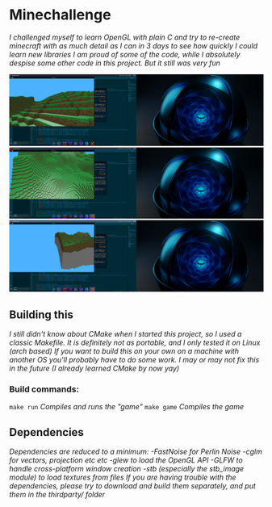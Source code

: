 # Minechallenge

*I challenged myself to learn OpenGL with plain C and try to re-create minecraft with as much detail as I can in 3 days to see how quickly I could learn new libraries*
*I am proud of some of the code, while I absolutely despise some other code in this project.*
*But it still was very fun*

![alt text](https://github.com/Macs1324/Minechallenge/blob/master/screenshots/screen1.png?raw=true)
![alt text](https://github.com/Macs1324/Minechallenge/blob/master/screenshots/screen2.png?raw=true)
![alt text](https://github.com/Macs1324/Minechallenge/blob/master/screenshots/screen3.png?raw=true)

## Building this
*I still didn't know about CMake when I started this project, so I used a classic Makefile. It is definitely not as portable, and I only tested it on Linux (arch based)*
*If you want to build this on your own on a machine with another OS you'll probably have to do some work. I may or may not fix this in the future (I already learned CMake by now yay)*

### Build commands:
`make run`
*Compiles and runs the "game"*
`make game`
*Compiles the game*

## Dependencies
*Dependencies are reduced to a minimum:*
*-FastNoise for Perlin Noise*
*-cglm for vectors, projection etc etc*
*-glew to load the OpenGL API*
*-GLFW to handle cross-platform window creation*
*-stb (especially the stb_image module) to load textures from files*
*If you are having trouble with the dependencies, please try to download and build them separately, and put them in the thirdparty/ folder*
